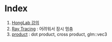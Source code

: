 # Index
1. [HongLab 강의](HongLab/README.md)
2. [Ray Tracing](1_ray_tracing.md) : 어려워서 잠시 멈춤
3. [product](2_product.md) : dot product, cross product, glm::vec3